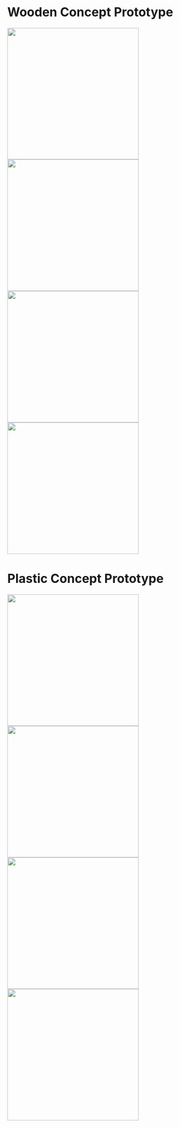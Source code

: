 # Wooden Concept Prototype
<img src="https://github.com/user-attachments/assets/f78c5119-835e-4c11-9863-063c25aecc0b" width="300px" />


<img src="https://github.com/user-attachments/assets/fcf14056-477c-4621-aeec-554131d36e2c" width="300px" />


<img src="https://github.com/user-attachments/assets/4d536b8b-304c-4e5b-8511-83e6b86849df" width="300px" />


<img src="https://github.com/user-attachments/assets/fa8b6ebb-ca4b-47da-8fdf-4a426d1d839c" width="300px" />


# Plastic Concept Prototype
<img src="https://github.com/user-attachments/assets/118d7056-cfa2-471e-b62a-051006fc47b8" width="300px" />


<img src="https://github.com/user-attachments/assets/8951ba6e-7b51-45f1-b3f2-360a18a30fd9" width="300px" />


<img src="https://github.com/user-attachments/assets/39f19018-6fcf-4813-93d1-e2403032f95b" width="300px" />


<img src="https://github.com/user-attachments/assets/ad18c02c-ead4-48f0-acc7-9ef02143aa45" width="300px" />
